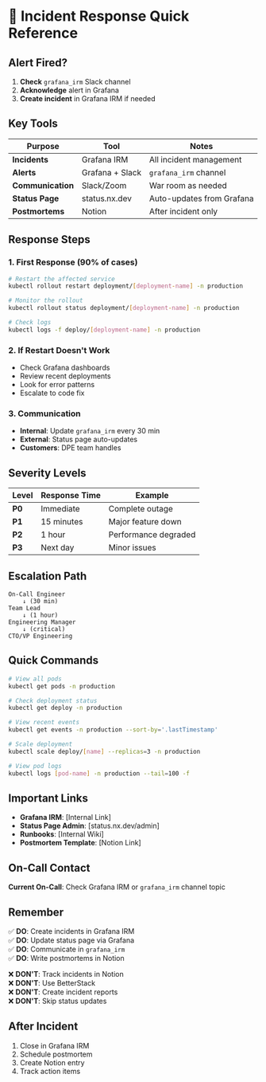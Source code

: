 # 🚨 Incident Response Quick Reference

## Alert Fired?

1. **Check** `grafana_irm` Slack channel
2. **Acknowledge** alert in Grafana
3. **Create incident** in Grafana IRM if needed

## Key Tools

| Purpose | Tool | Notes |
|---------|------|-------|
| **Incidents** | Grafana IRM | All incident management |
| **Alerts** | Grafana + Slack | `grafana_irm` channel |
| **Communication** | Slack/Zoom | War room as needed |
| **Status Page** | status.nx.dev | Auto-updates from Grafana |
| **Postmortems** | Notion | After incident only |

## Response Steps

### 1. First Response (90% of cases)
```bash
# Restart the affected service
kubectl rollout restart deployment/[deployment-name] -n production

# Monitor the rollout
kubectl rollout status deployment/[deployment-name] -n production

# Check logs
kubectl logs -f deploy/[deployment-name] -n production
```

### 2. If Restart Doesn't Work
- Check Grafana dashboards
- Review recent deployments
- Look for error patterns
- Escalate to code fix

### 3. Communication
- **Internal**: Update `grafana_irm` every 30 min
- **External**: Status page auto-updates
- **Customers**: DPE team handles

## Severity Levels

| Level | Response Time | Example |
|-------|--------------|---------|
| **P0** | Immediate | Complete outage |
| **P1** | 15 minutes | Major feature down |
| **P2** | 1 hour | Performance degraded |
| **P3** | Next day | Minor issues |

## Escalation Path

```
On-Call Engineer
    ↓ (30 min)
Team Lead
    ↓ (1 hour)
Engineering Manager
    ↓ (critical)
CTO/VP Engineering
```

## Quick Commands

```bash
# View all pods
kubectl get pods -n production

# Check deployment status
kubectl get deploy -n production

# View recent events
kubectl get events -n production --sort-by='.lastTimestamp'

# Scale deployment
kubectl scale deploy/[name] --replicas=3 -n production

# View pod logs
kubectl logs [pod-name] -n production --tail=100 -f
```

## Important Links

- **Grafana IRM**: [Internal Link]
- **Status Page Admin**: [status.nx.dev/admin]
- **Runbooks**: [Internal Wiki]
- **Postmortem Template**: [Notion Link]

## On-Call Contact

**Current On-Call**: Check Grafana IRM or `grafana_irm` channel topic

## Remember

✅ **DO**: Create incidents in Grafana IRM  
✅ **DO**: Update status page via Grafana  
✅ **DO**: Communicate in `grafana_irm`  
✅ **DO**: Write postmortems in Notion  

❌ **DON'T**: Track incidents in Notion  
❌ **DON'T**: Use BetterStack  
❌ **DON'T**: Create incident reports  
❌ **DON'T**: Skip status updates

## After Incident

1. Close in Grafana IRM
2. Schedule postmortem
3. Create Notion entry
4. Track action items